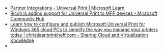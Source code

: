 - [Partner Integrations - Universal Print | Microsoft Learn](https://learn.microsoft.com/en-us/universal-print/fundamentals/universal-print-partner-integrations)
- [Ricoh is adding support for Universal Print to MFP devices - Microsoft Community Hub](https://techcommunity.microsoft.com/t5/universal-print-blog/ricoh-is-adding-support-for-universal-print-to-mfp-devices/ba-p/2151934)
- [Learn how to configure and publish Microsoft Universal Print for Windows 365 cloud PCs to simplify the way you manage your printers today | christiaanbrinkhoff.com - Sharing Cloud and Virtualization Knowledge](https://www.christiaanbrinkhoff.com/2021/01/15/modernize-your-print-server-environment-learn-how-to-implement-and-deploy-with-mem-new-cloud-service-universal-print-to-simplify-the-way-you-manage-your-printers/)
- 